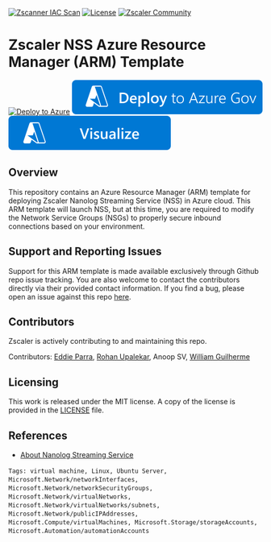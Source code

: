 [![Zscanner IAC Scan](https://github.com/zscaler/nss-azure-deploy/actions/workflows/ci.yml/badge.svg)](https://github.com/zscaler/nss-azure-deploy/actions/workflows/ci.yml)
[![License](https://img.shields.io/github/license/zscaler/nss-azure-deploy?color=blue)](https://github.com/zscaler/nss-azure-deploy/blob/master/LICENSE)
[![Zscaler Community](https://img.shields.io/badge/zscaler-community-blue)](https://community.zscaler.com/)
# Zscaler NSS Azure Resource Manager (ARM) Template

[![Deploy to Azure](https://aka.ms/deploytoazurebutton)](https://portal.azure.com/#create/Microsoft.Template/uri/https%3A%2F%2Fraw.githubusercontent.com%2Fzscaler%2Fnss-azure-deploy%2Fmaster%2Fazuredeploy.json)
[![Deploy to Azure](https://raw.githubusercontent.com/Azure/azure-quickstart-templates/master/1-CONTRIBUTION-GUIDE/images/deploytoazuregov.svg)](https://portal.azure.com/#create/Microsoft.Template/uri/https%3A%2F%2Fraw.githubusercontent.com%2Fzscaler%2Fnss-azure-deploy%2Fmaster%2Fazuredeploy.json)
[![Visualize](https://raw.githubusercontent.com/Azure/azure-quickstart-templates/master/1-CONTRIBUTION-GUIDE/images/visualizebutton.svg?sanitize=true)](http://armviz.io/#/?load=https%3A%2F%2Fraw.githubusercontent.com%2Fzscaler%2Fnss-azure-deploy%2Fmaster%2Fazuredeploy.json)

## Overview

This repository contains an Azure Resource Manager (ARM) template for deploying Zscaler Nanolog Streaming Service (NSS) in Azure cloud.  This ARM template will launch NSS, but at this time, you are required to modify the Network Service Groups (NSGs) to properly secure inbound connections based on your environment.

## Support and Reporting Issues

Support for this ARM template is made available exclusively through Github repo issue tracking.  You are also welcome to contact the contributors directly via their provided contact information.  If you find a bug, please open an issue against this repo [here](https://github.com/zscaler/nss-azure-deploy/issues).

## Contributors

Zscaler is actively contributing to and maintaining this repo.

  Contributors:
  [Eddie Parra](https://github.com/eparra), [Rohan Upalekar](https://github.com/rohan-zscaler), Anoop SV, [William Guilherme](https://github.com/willguibr)

## Licensing

This work is released under the MIT license. A copy of the license is provided in the [LICENSE](https://github.com/zscaler/nss-azure-deploy/blob/master/LICENSE) file.

## References

- [About Nanolog Streaming Service](https://help.zscaler.com/zia/about-nanolog-streaming-service)

`Tags: virtual machine, Linux, Ubuntu Server, Microsoft.Network/networkInterfaces, Microsoft.Network/networkSecurityGroups, Microsoft.Network/virtualNetworks, Microsoft.Network/virtualNetworks/subnets, Microsoft.Network/publicIPAddresses, Microsoft.Compute/virtualMachines, Microsoft.Storage/storageAccounts, Microsoft.Automation/automationAccounts`
